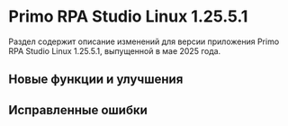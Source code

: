 # Primo RPA Studio Linux 1.25.5.1

Раздел содержит описание изменений для версии приложения Primo RPA Studio Linux 1.25.5.1, выпущенной в мае 2025 года.


## Новые функции и улучшения



## Исправленные ошибки




